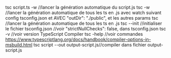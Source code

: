 tsc script.ts -w //lancer la génération automatique du script.js
tsc -w //lancer la génération automatique de tous les ts en .js avec watch suivant config tsconfig.json et AVEC "outDir": "./public", et les autres params
tsc  //lancer la génération automatique de tous les ts en .js
tsc --init //initialiser le fichier tsconfig.json //voir "strictNullChecks": false,  dans tsconfig.json
tsc -v //voir version TypeScript Compiler
tsc -help //voir commandes https://www.typescriptlang.org/docs/handbook/compiler-options-in-msbuild.html
tsc script --out output-script.js//compiler dans fichier output-script.js